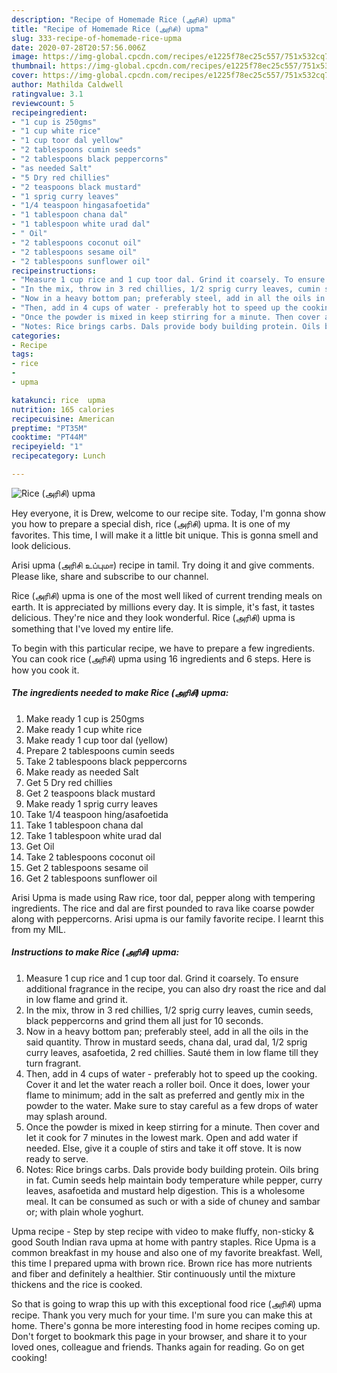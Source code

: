 ```yaml
---
description: "Recipe of Homemade Rice (அரிசி) upma"
title: "Recipe of Homemade Rice (அரிசி) upma"
slug: 333-recipe-of-homemade-rice-upma
date: 2020-07-28T20:57:56.006Z
image: https://img-global.cpcdn.com/recipes/e1225f78ec25c557/751x532cq70/rice-அரிசி-upma-recipe-main-photo.jpg
thumbnail: https://img-global.cpcdn.com/recipes/e1225f78ec25c557/751x532cq70/rice-அரிசி-upma-recipe-main-photo.jpg
cover: https://img-global.cpcdn.com/recipes/e1225f78ec25c557/751x532cq70/rice-அரிசி-upma-recipe-main-photo.jpg
author: Mathilda Caldwell
ratingvalue: 3.1
reviewcount: 5
recipeingredient:
- "1 cup is 250gms"
- "1 cup white rice"
- "1 cup toor dal yellow"
- "2 tablespoons cumin seeds"
- "2 tablespoons black peppercorns"
- "as needed Salt"
- "5 Dry red chillies"
- "2 teaspoons black mustard"
- "1 sprig curry leaves"
- "1/4 teaspoon hingasafoetida"
- "1 tablespoon chana dal"
- "1 tablespoon white urad dal"
- " Oil"
- "2 tablespoons coconut oil"
- "2 tablespoons sesame oil"
- "2 tablespoons sunflower oil"
recipeinstructions:
- "Measure 1 cup rice and 1 cup toor dal. Grind it coarsely. To ensure additional fragrance in the recipe, you can also dry roast the rice and dal in low flame and grind it."
- "In the mix, throw in 3 red chillies, 1/2 sprig curry leaves, cumin seeds, black peppercorns and grind them all just for 10 seconds."
- "Now in a heavy bottom pan; preferably steel, add in all the oils in the said quantity. Throw in mustard seeds, chana dal, urad dal, 1/2 sprig curry leaves, asafoetida, 2 red chillies. Sauté them in low flame till they turn fragrant."
- "Then, add in 4 cups of water - preferably hot to speed up the cooking. Cover it and let the water reach a roller boil. Once it does, lower your flame to minimum; add in the salt as preferred and gently mix in the powder to the water. Make sure to stay careful as a few drops of water may splash around."
- "Once the powder is mixed in keep stirring for a minute. Then cover and let it cook for 7 minutes in the lowest mark. Open and add water if needed. Else, give it a couple of stirs and take it off stove. It is now ready to serve."
- "Notes: Rice brings carbs. Dals provide body building protein. Oils bring in fat. Cumin seeds help maintain body temperature while pepper, curry leaves, asafoetida and mustard help digestion. This is a wholesome meal. It can be consumed as such or with a side of chuney and sambar or; with plain whole yoghurt."
categories:
- Recipe
tags:
- rice
- 
- upma

katakunci: rice  upma 
nutrition: 165 calories
recipecuisine: American
preptime: "PT35M"
cooktime: "PT44M"
recipeyield: "1"
recipecategory: Lunch

---
```



![Rice (அரிசி) upma](https://img-global.cpcdn.com/recipes/e1225f78ec25c557/751x532cq70/rice-அரிசி-upma-recipe-main-photo.jpg)

Hey everyone, it is Drew, welcome to our recipe site. Today, I'm gonna show you how to prepare a special dish, rice (அரிசி) upma. It is one of my favorites. This time, I will make it a little bit unique. This is gonna smell and look delicious.

Arisi upma (அரிசி உப்புமா) recipe in tamil. Try doing it and give comments. Please like, share and subscribe to our channel.

Rice (அரிசி) upma is one of the most well liked of current trending meals on earth. It is appreciated by millions every day. It is simple, it's fast, it tastes delicious. They're nice and they look wonderful. Rice (அரிசி) upma is something that I've loved my entire life.


To begin with this particular recipe, we have to prepare a few ingredients. You can cook rice (அரிசி) upma using 16 ingredients and 6 steps. Here is how you cook it.

<!--inarticleads1-->

##### The ingredients needed to make Rice (அரிசி) upma:

1. Make ready 1 cup is 250gms
1. Make ready 1 cup white rice
1. Make ready 1 cup toor dal (yellow)
1. Prepare 2 tablespoons cumin seeds
1. Take 2 tablespoons black peppercorns
1. Make ready as needed Salt
1. Get 5 Dry red chillies
1. Get 2 teaspoons black mustard
1. Make ready 1 sprig curry leaves
1. Take 1/4 teaspoon hing/asafoetida
1. Take 1 tablespoon chana dal
1. Take 1 tablespoon white urad dal
1. Get  Oil
1. Take 2 tablespoons coconut oil
1. Get 2 tablespoons sesame oil
1. Get 2 tablespoons sunflower oil


Arisi Upma is made using Raw rice, toor dal, pepper along with tempering ingredients. The rice and dal are first pounded to rava like coarse powder along with peppercorns. Arisi upma is our family favorite recipe. I learnt this from my MIL. 

<!--inarticleads2-->

##### Instructions to make Rice (அரிசி) upma:

1. Measure 1 cup rice and 1 cup toor dal. Grind it coarsely. To ensure additional fragrance in the recipe, you can also dry roast the rice and dal in low flame and grind it.
1. In the mix, throw in 3 red chillies, 1/2 sprig curry leaves, cumin seeds, black peppercorns and grind them all just for 10 seconds.
1. Now in a heavy bottom pan; preferably steel, add in all the oils in the said quantity. Throw in mustard seeds, chana dal, urad dal, 1/2 sprig curry leaves, asafoetida, 2 red chillies. Sauté them in low flame till they turn fragrant.
1. Then, add in 4 cups of water - preferably hot to speed up the cooking. Cover it and let the water reach a roller boil. Once it does, lower your flame to minimum; add in the salt as preferred and gently mix in the powder to the water. Make sure to stay careful as a few drops of water may splash around.
1. Once the powder is mixed in keep stirring for a minute. Then cover and let it cook for 7 minutes in the lowest mark. Open and add water if needed. Else, give it a couple of stirs and take it off stove. It is now ready to serve.
1. Notes: Rice brings carbs. Dals provide body building protein. Oils bring in fat. Cumin seeds help maintain body temperature while pepper, curry leaves, asafoetida and mustard help digestion. This is a wholesome meal. It can be consumed as such or with a side of chuney and sambar or; with plain whole yoghurt.


Upma recipe - Step by step recipe with video to make fluffy, non-sticky &amp; good South Indian rava upma at home with pantry staples. Rice Upma is a common breakfast in my house and also one of my favorite breakfast. Well, this time I prepared upma with brown rice. Brown rice has more nutrients and fiber and definitely a healthier. Stir continuously until the mixture thickens and the rice is cooked. 

So that is going to wrap this up with this exceptional food rice (அரிசி) upma recipe. Thank you very much for your time. I'm sure you can make this at home. There's gonna be more interesting food in home recipes coming up. Don't forget to bookmark this page in your browser, and share it to your loved ones, colleague and friends. Thanks again for reading. Go on get cooking!

